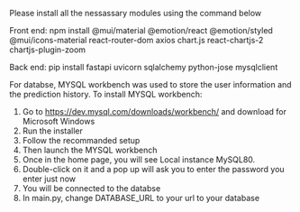 Please install all the nessassary modules using the command below

Front end:
npm install @mui/material @emotion/react @emotion/styled @mui/icons-material react-router-dom axios chart.js react-chartjs-2 chartjs-plugin-zoom

Back end:
pip install fastapi uvicorn sqlalchemy python-jose mysqlclient

For databse, MYSQL workbench was used to store the user information and the prediction history.
To install MYSQL workbench:
1) Go to https://dev.mysql.com/downloads/workbench/ and download for Microsoft Windows
3) Run the installer
4) Follow the recommanded setup 
5) Then launch the MYSQL workbench
6) Once in the home page, you will see Local instance MySQL80.
7) Double-click on it and a pop up will ask you to enter the password you enter just now
8) You will be connected to the databse
9) In main.py, change DATABASE_URL to your url to your database